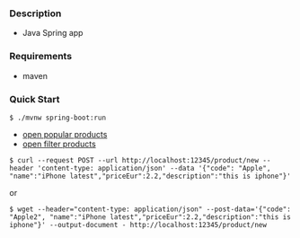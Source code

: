 ### Description
- Java Spring app

### Requirements
- maven

### Quick Start
```console
$ ./mvnw spring-boot:run
```
- [open popular products](http://localhost:12345/product/popular)
- [open filter products](http://localhost:12345/product/filter?code=SGS23&name=Samsung)
```console
$ curl --request POST --url http://localhost:12345/product/new --header 'content-type: application/json' --data '{"code": "Apple", "name":"iPhone latest","priceEur":2.2,"description":"this is iphone"}'
```
or
```console
$ wget --header="content-type: application/json" --post-data='{"code": "Apple2", "name":"iPhone latest","priceEur":2.2,"description":"this is iphone"}' --output-document - http://localhost:12345/product/new
```

